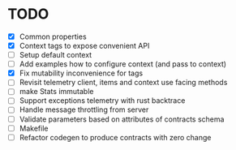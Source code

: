 # TODO
- [x] Common properties
- [x] Context tags to expose convenient API
- [ ] Setup default context
- [ ] Add examples how to configure context (and pass to context)
- [x] Fix mutability inconvenience for tags
- [ ] Revisit telemetry client, items and context use facing methods 
- [ ] make Stats immutable
- [ ] Support exceptions telemetry with rust backtrace
- [ ] Handle message throttling from server
- [ ] Validate parameters based on attributes of contracts schema
- [ ] Makefile
- [ ] Refactor codegen to produce contracts with zero change